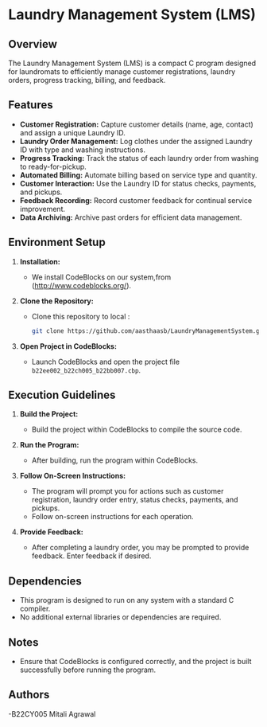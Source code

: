 
# Laundry Management System (LMS)

## Overview
The Laundry Management System (LMS) is a compact C program designed for laundromats to efficiently manage customer registrations, laundry orders, progress tracking, billing, and feedback.

## Features
- **Customer Registration:** Capture customer details (name, age, contact) and assign a unique Laundry ID.
- **Laundry Order Management:** Log clothes under the assigned Laundry ID with type and washing instructions.
- **Progress Tracking:** Track the status of each laundry order from washing to ready-for-pickup.
- **Automated Billing:** Automate billing based on service type and quantity.
- **Customer Interaction:** Use the Laundry ID for status checks, payments, and pickups.
- **Feedback Recording:** Record customer feedback for continual service improvement.
- **Data Archiving:** Archive past orders for efficient data management.

## Environment Setup
1. **Installation:**
   - We install CodeBlocks  on our system,from (http://www.codeblocks.org/).

2. **Clone the Repository:**
   - Clone this repository to  local :
     ```bash
     git clone https://github.com/aasthaasb/LaundryManagementSystem.git
     ```
     
3. **Open Project in CodeBlocks:**
   - Launch CodeBlocks and open the project file `b22ee002_b22ch005_b22bb007.cbp`.

## Execution Guidelines
1. **Build the Project:**
   - Build the project within CodeBlocks to compile the source code.

2. **Run the Program:**
   - After building, run the program within CodeBlocks.

3. **Follow On-Screen Instructions:**
   - The program will prompt you for actions such as customer registration, laundry order entry, status checks, payments, and pickups.
   - Follow on-screen instructions for each operation.

4. **Provide Feedback:**
   - After completing a laundry order, you may be prompted to provide feedback. Enter feedback if desired.

## Dependencies
- This program is designed to run on any system with a standard C compiler.
- No additional external libraries or dependencies are required.

## Notes
- Ensure that CodeBlocks is configured correctly, and the project is built successfully before running the program.

## Authors
-B22CY005 Mitali Agrawal
